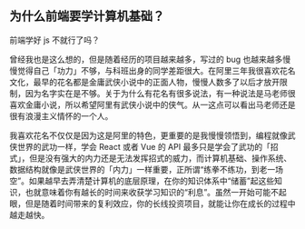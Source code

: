 ## 为什么前端要学计算机基础？

前端学好 js 不就行了吗？

曾经我也是这么想的，但是随着经历的项目越来越多，写过的 bug 也越来越多慢慢觉得自己「功力」不够，与科班出身的同学差距很大。在阿里三年我很喜欢花名文化，最早的花名都是金庸武侠小说中的正面人物，慢慢人数多了以后才放开限制，因为名字实在是不够。关于为什么有花名有很多说法，有一种说法是马老师很喜欢金庸小说，所以希望阿里有武侠小说中的侠气。从一这点可以看出马老师还是很有浪漫主义情怀的一个人。

我喜欢花名不仅仅是因为这是阿里的特色，更重要的是我慢慢领悟到，编程就像武侠世界的武功一样，学会 React 或者 Vue 的 API 最多只是学会了武功的「招式」，但是没有强大的内力还是无法发挥招式的威力，而计算机基础、操作系统、数据结构就像是武侠世界的「内力」一样重要，正所谓“练拳不练功，到老一场空”。如果越早去弄清楚计算机的底层原理，在你的知识体系中“储蓄”起这些知识，也就意味着你有越长的时间来收获学习知识的“利息”。虽然一开始可能不起眼，但是随着时间带来的复利效应，你的长线投资项目，就能让你在成长的过程中越走越快。
